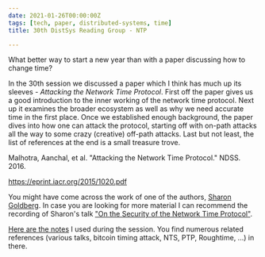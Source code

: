 ```yaml
---
date: 2021-01-26T00:00:00Z
tags: [tech, paper, distributed-systems, time]
title: 30th DistSys Reading Group - NTP

---
```


What better way to start a new year than with a paper discussing how to change
time?

In the 30th session we discussed a paper which I think has much up its sleeves -
_Attacking the Network Time Protocol_. First off the paper gives us a good
introduction to the inner working of the network time protocol. Next up it
examines the broader ecosystem as well as why we need accurate time in the first
place. Once we established enough background, the paper dives into how one can
attack the protocol, starting off with on-path attacks all the way to some crazy
(creative) off-path attacks. Last but not least, the list of references at the
end is a small treasure trove.

Malhotra, Aanchal, et al. "Attacking the Network Time Protocol." NDSS. 2016.

https://eprint.iacr.org/2015/1020.pdf

You might have come across the work of one of the authors, [Sharon
Goldberg](https://www.cs.bu.edu/~goldbe/). In case you are looking for more
material I can recommend the recording of Sharon's talk ["On the Security of the
Network Time Protocol"](https://youtu.be/_m4rPgi-b90).

[Here are the notes](https://hackmd.io/@mxinden/rylWPpcyd) I used during the
session. You find numerous related references (various talks, bitcoin timing
attack, NTS, PTP, Roughtime, ...) in there.
